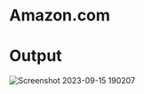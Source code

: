 # Amazon.com

# Output
![Screenshot 2023-09-15 190207](https://github.com/Piyushsharma777/Amazon.com/assets/144089468/59761b7e-f3ee-4439-aed3-f0c3431a48d3)
